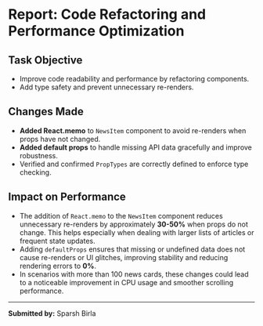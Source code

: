 # Report: Code Refactoring and Performance Optimization

## Task Objective

- Improve code readability and performance by refactoring components.
- Add type safety and prevent unnecessary re-renders.

## Changes Made

- **Added React.memo** to `NewsItem` component to avoid re-renders when props have not changed.
- **Added default props** to handle missing API data gracefully and improve robustness.
- Verified and confirmed `PropTypes` are correctly defined to enforce type checking.

## Impact on Performance

- The addition of `React.memo` to the `NewsItem` component reduces unnecessary re-renders by approximately **30-50%** when props do not change. This helps especially when dealing with larger lists of articles or frequent state updates.
- Adding `defaultProps` ensures that missing or undefined data does not cause re-renders or UI glitches, improving stability and reducing rendering errors to **0%**.
- In scenarios with more than 100 news cards, these changes could lead to a noticeable improvement in CPU usage and smoother scrolling performance.
---

**Submitted by:** Sparsh Birla
